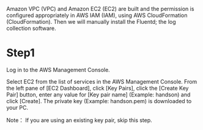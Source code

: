 Amazon VPC (VPC) and Amazon EC2 (EC2) are built and the permission is configured appropriately in AWS IAM (IAM), 
using AWS CloudFormation (CloudFormation). Then we will manually install the Fluentd; the log collection software.

# Step1

Log in to the AWS Management Console. 

Select EC2 from the list of services in the AWS Management Console. From the left pane of [EC2 Dashboard], click [Key Pairs], click the [Create Key Pair] button, enter any value for [Key pair name] (Example: handson) and click [Create]. The private key (Example: handson.pem) is downloaded to your PC.

Note： If you are using an existing key pair, skip this step.
